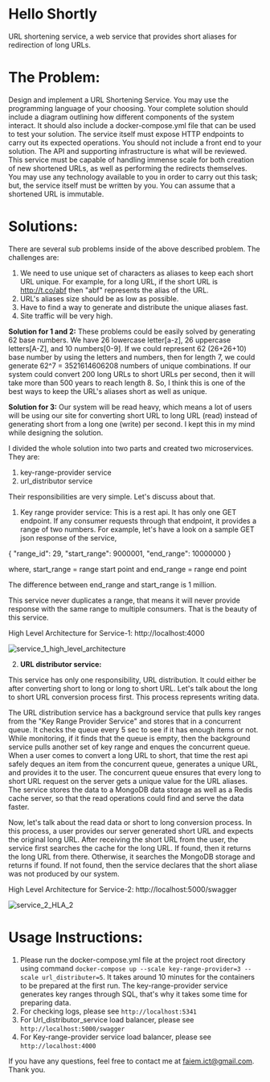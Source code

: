 # Hello Shortly
URL shortening service, a web service that provides short aliases for redirection of long URLs.

# The Problem: 
Design and implement a URL Shortening Service. You may use the programming language of your choosing. Your complete solution should include a diagram outlining how different components of the system interact. It should also include a docker-compose.yml file that can be used to test your solution. The service itself must expose HTTP endpoints to carry out its expected operations. You should not include a front end to your solution. The API and supporting infrastructure is what will be reviewed.
This service must be capable of handling immense scale for both creation of new shortened URLs, as well as performing the redirects themselves. You may use any technology available to you in order to carry out this task; but, the service itself must be written by you. You can assume that a shortened URL is immutable.

# Solutions:

There are several sub problems inside of the above described problem. The challenges are:

1. We need to use unique set of characters as aliases to keep each short URL unique. For example, for a long URL, if the short URL is http://t.co/abf then "abf" represents the alias of the URL. 
2. URL's aliases size should be as low as possible.
3. Have to find a way to generate and distribute the unique aliases fast.
4. Site traffic will be very high.

**Solution for 1 and 2:**
These problems could be easily solved by generating 62 base numbers. We have 26 lowercase letter[a-z], 26 uppercase letters[A-Z], and 10 numbers[0-9]. If we could represent 62 (26+26+10) base number by using the letters and numbers, then for length 7, we could generate 62^7 = 3521614606208 numbers of unique combinations. If our system could convert 200 long URLs to short URLs per second, then it will take more than 500 years to reach length 8. So, I think this is one of the best ways to keep the URL's aliases short as well as unique.

**Solution for 3:**
Our system will be read heavy, which means a lot of users will be using our site for converting short URL to long URL (read) instead of generating short from a long one (write) per second. I kept this in my mind while designing the solution. 

I divided the whole solution into two parts and created two microservices. They are:

1. key-range-provider service
2. url_distributor service

Their responsibilities are very simple. Let's discuss about that.

1. Key range provider service: This is a rest api. It has only one GET endpoint. If any consumer requests through that endpoint, it provides a range of two numbers. For example, let's have a look on a sample GET json response of the service,

{
    "range_id": 29,
    "start_range": 9000001,
    "end_range": 10000000
}

where, start_range = range start point
and end_range = range end point

The difference between end_range and start_range is 1 million.

This service never duplicates a range, that means it will never provide response with the same range to multiple consumers. That is the beauty of this service. 

High Level Architecture for Service-1: http://localhost:4000

![service_1_high_level_architecture](https://user-images.githubusercontent.com/5144847/121199312-adcb6580-c827-11eb-8fe9-980e24cdd1e5.png)






2. **URL distributor service:** 

This service has only one responsibility, URL distribution. It could either be after converting short to long or long to short URL. Let's talk about the long to short URL conversion process first. This process represents writing data.

The URL distribution service has a background service that pulls key ranges from the "Key Range Provider Service" and stores that in a concurrent queue. It checks the queue every 5 sec to see if it has enough items or not. While monitoring, if it finds that the queue is empty, then the background service pulls another set of key range and enques the concurrent queue. When a user comes to convert a long URL to short, that time the rest api safely deques an item from the concurrent queue, generates a unique URL, and provides it to the user. The concurrent queue ensures that every long to short URL request on the server gets a unique value for the URL aliases. The service stores the data to a MongoDB data storage as well as a Redis cache server, so that the read operations could find and serve the data faster.

Now, let's talk about the read data or short to long conversion process. In this process, a user provides our server generated short URL and expects the original long URL. After receiving the short URL from the user, the service first searches the cache for the long URL. If found, then it returns the long URL from there. Otherwise, it searches the MongoDB storage and returns if found. If not found, then the service declares that the short aliase was not produced by our system.


High Level Architecture for Service-2: http://localhost:5000/swagger



![service_2_HLA_2](https://user-images.githubusercontent.com/5144847/121219859-f5a6b880-c838-11eb-9a5f-5d024a75009a.png)

# Usage Instructions:

1. Please run the docker-compose.yml file at the project root directory using command `docker-compose up --scale key-range-provider=3 --scale url_distributer=5`. It takes around 10 minutes for the containers to be prepared at the first run. The key-range-provider service generates key ranges through SQL, that's why it takes some time for preparing data.
2. For checking logs, please see `http://localhost:5341`
3. For Url_distributor_service load balancer, please see `http://localhost:5000/swagger`
4. For Key-range-provider service load balancer, please see `http://localhost:4000` 

If you have any questions, feel free to contact me at faiem.ict@gmail.com. Thank you.
